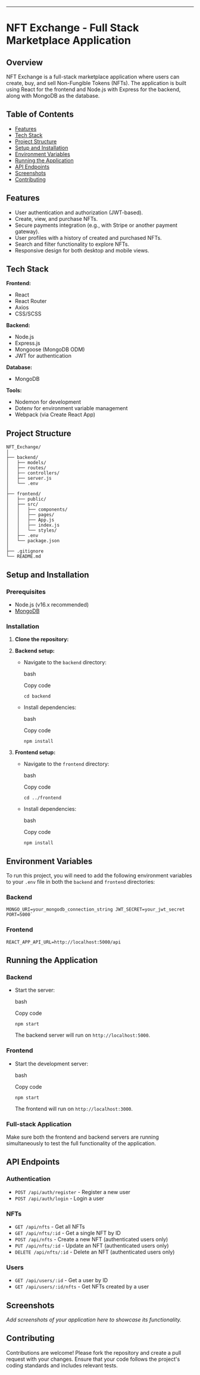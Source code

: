 
---

# NFT Exchange - Full Stack Marketplace Application

## Overview

NFT Exchange is a full-stack marketplace application where users can create, buy, and sell Non-Fungible Tokens (NFTs). The application is built using React for the frontend and Node.js with Express for the backend, along with MongoDB as the database.

## Table of Contents

- [Features](#features)
- [Tech Stack](#tech-stack)
- [Project Structure](#project-structure)
- [Setup and Installation](#setup-and-installation)
- [Environment Variables](#environment-variables)
- [Running the Application](#running-the-application)
- [API Endpoints](#api-endpoints)
- [Screenshots](#screenshots)
- [Contributing](#contributing)

## Features

- User authentication and authorization (JWT-based).
- Create, view, and purchase NFTs.
- Secure payments integration (e.g., with Stripe or another payment gateway).
- User profiles with a history of created and purchased NFTs.
- Search and filter functionality to explore NFTs.
- Responsive design for both desktop and mobile views.

## Tech Stack

**Frontend:**

- React
- React Router
- Axios
- CSS/SCSS

**Backend:**

- Node.js
- Express.js
- Mongoose (MongoDB ODM)
- JWT for authentication

**Database:**

- MongoDB

**Tools:**

- Nodemon for development
- Dotenv for environment variable management
- Webpack (via Create React App)

## Project Structure
```
NFT_Exchange/
│
├── backend/
│   ├── models/
│   ├── routes/
│   ├── controllers/
│   ├── server.js
│   └── .env
│
├── frontend/
│   ├── public/
│   ├── src/
│   │   ├── components/
│   │   ├── pages/
│   │   ├── App.js
│   │   ├── index.js
│   │   └── styles/
│   ├── .env
│   └── package.json
│
├── .gitignore
└── README.md

```

## Setup and Installation

### Prerequisites

- Node.js (v16.x recommended)
- [MongoDB](https://www.mongodb.com/try/download/community)

### Installation

1. **Clone the repository:**

2. **Backend setup:**
    
    - Navigate to the `backend` directory:
        
        bash
        
        Copy code
        
        `cd backend`
        
    - Install dependencies:
        
        bash
        
        Copy code
        
        `npm install`
        
3. **Frontend setup:**
    
    - Navigate to the `frontend` directory:
        
        bash
        
        Copy code
        
        `cd ../frontend`
        
    - Install dependencies:
        
        bash
        
        Copy code
        
        `npm install`
        

## Environment Variables

To run this project, you will need to add the following environment variables to your `.env` file in both the `backend` and `frontend` directories:

### Backend

```
MONGO_URI=your_mongodb_connection_string JWT_SECRET=your_jwt_secret PORT=5000`
```
### Frontend
```
REACT_APP_API_URL=http://localhost:5000/api
```

## Running the Application

### Backend

- Start the server:
    
    bash
    
    Copy code
    
    `npm start`
    
    The backend server will run on `http://localhost:5000`.
    

### Frontend

- Start the development server:
    
    bash
    
    Copy code
    
    `npm start`
    
    The frontend will run on `http://localhost:3000`.
    

### Full-stack Application

Make sure both the frontend and backend servers are running simultaneously to test the full functionality of the application.

## API Endpoints

### Authentication

- `POST /api/auth/register` - Register a new user
- `POST /api/auth/login` - Login a user

### NFTs

- `GET /api/nfts` - Get all NFTs
- `GET /api/nfts/:id` - Get a single NFT by ID
- `POST /api/nfts` - Create a new NFT (authenticated users only)
- `PUT /api/nfts/:id` - Update an NFT (authenticated users only)
- `DELETE /api/nfts/:id` - Delete an NFT (authenticated users only)

### Users

- `GET /api/users/:id` - Get a user by ID
- `GET /api/users/:id/nfts` - Get NFTs created by a user

## Screenshots

_Add screenshots of your application here to showcase its functionality._

## Contributing

Contributions are welcome! Please fork the repository and create a pull request with your changes. Ensure that your code follows the project's coding standards and includes relevant tests.
